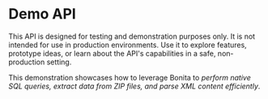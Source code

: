 # Demo API

This API is designed for testing and demonstration purposes only. It is not intended for use in production environments. Use it to explore features, prototype ideas, or learn about the API's capabilities in a safe, non-production setting.

This demonstration showcases how to leverage Bonita to *perform native SQL queries, extract data from ZIP files, and parse XML content efficiently*.